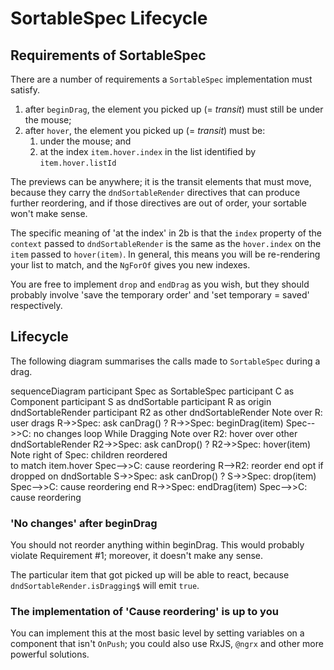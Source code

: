 # SortableSpec Lifecycle

## Requirements of SortableSpec

There are a number of requirements a `SortableSpec` implementation must satisfy.

1. after `beginDrag`, the element you picked up (= _transit_) must still be
   under the mouse;
2. after `hover`, the element you picked up (= _transit_) must be:
   1. under the mouse; and
   2. at the index `item.hover.index` in the list identified by
      `item.hover.listId`

The previews can be anywhere; it is the transit elements that must move,
because they carry the `dndSortableRender` directives that can produce further
reordering, and if those directives are out of order, your sortable won't make
sense.

The specific meaning of 'at the index' in 2b is that the `index` property of
the `context` passed to `dndSortableRender` is the same as the `hover.index` on the
`item` passed to `hover(item)`. In general, this means you will be re-rendering
your list to match, and the `NgForOf` gives you new indexes.

You are free to implement `drop` and `endDrag` as you wish, but they should
probably involve 'save the temporary order' and 'set temporary = saved'
respectively.

## Lifecycle

The following diagram summarises the calls made to `SortableSpec` during a drag.

<div class="mermaid">
sequenceDiagram
    participant Spec as SortableSpec
    participant C as Component
    participant S as dndSortable
    participant R as origin dndSortableRender
    participant R2 as other dndSortableRender
    Note over R: user drags
    R->>Spec: ask canDrag() ?
    R->>Spec: beginDrag(item)
    Spec-->>C: no changes
    loop While Dragging
        Note over R2: hover over other<br/>dndSortableRender
        R2->>Spec: ask canDrop() ?
        R2->>Spec: hover(item)
        Note right of Spec: children reordered<br/> to match item.hover
        Spec-->>C: cause reordering
        R-->R2: reorder
    end
    opt if dropped on dndSortable
        S->>Spec: ask canDrop() ?
        S->>Spec: drop(item)
        Spec-->>C: cause reordering
    end
    R->>Spec: endDrag(item)
    Spec-->>C: cause reordering
</div>
<script src="../media/mermaid.min.js"></script>
<script>mermaid.initialize({startOnLoad:true});</script>

### 'No changes' after beginDrag

You should not reorder anything within beginDrag. This would probably violate
Requirement #1; moreover, it doesn't make any sense.

The particular item that got picked up will be able to react, because
`dndSortableRender.isDragging$` will emit `true`.

### The implementation of 'Cause reordering' is up to you

You can implement this at the most basic level by setting variables on a
component that isn't `OnPush`; you could also use RxJS, `@ngrx` and other more
powerful solutions.
